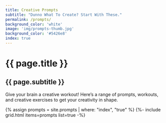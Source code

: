 ```yaml
---
title: Creative Prompts
subtitle: "Dunno What To Create? Start With These."
permalink: /prompts/
background_color: 'white'
image: 'img/prompts-thumb.jpg'
background_color: '#5426e8'
index: true
---
```

# {{ page.title }}
## {{ page.subtitle }}

Give your brain a creative workout! Here’s a range of prompts, workouts, and creative exercises to get your creativity in shape.

{% assign prompts = site.prompts | where: "index", "true" %}
{%- include grid.html items=prompts list=true -%}
